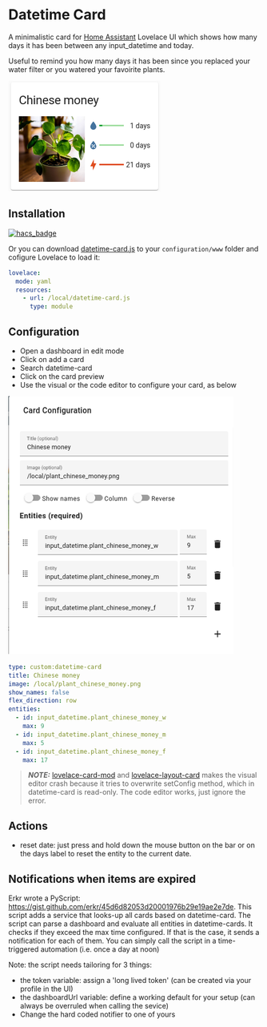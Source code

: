 # Datetime Card
A minimalistic card for [Home Assistant]( https://github.com/home-assistant/core) Lovelace UI which shows how many days it has been between any input_datetime and today.

Useful to remind you how many days it has been since you replaced your water filter or you watered your favoirite plants.

![chinese_money](https://raw.githubusercontent.com/a-p-z/datetime-card/main/images/chinese_money.png "Chinese money")

## Installation
[![hacs_badge](https://img.shields.io/badge/HACS-Default-41BDF5.svg?style=for-the-badge)](https://github.com/hacs/integration)

Or you can download [datetime-card.js](https://github.com/a-p-z/datetime-card/releases/latest) to your `configuration/www` folder and cofigure Lovelace to load it:
```yaml
lovelace:
  mode: yaml
  resources:
    - url: /local/datetime-card.js
      type: module
```

## Configuration
- Open a dashboard in edit mode
- Click on add a card
- Search datetime-card
- Click on the card preview
- Use the visual or the code editor to configure your card, as below

![configuration](https://raw.githubusercontent.com/a-p-z/datetime-card/main/images/configuration.png "Configuration")

```yaml
type: custom:datetime-card
title: Chinese money
image: /local/plant_chinese_money.png
show_names: false
flex_direction: row
entities:
  - id: input_datetime.plant_chinese_money_w
    max: 9
  - id: input_datetime.plant_chinese_money_m
    max: 5
  - id: input_datetime.plant_chinese_money_f
    max: 17
```
> **_NOTE:_** [lovelace-card-mod](https://github.com/thomasloven/lovelace-card-mod) and [lovelace-layout-card](https://github.com/thomasloven/lovelace-layout-card) makes the visual editor crash because it tries to overwrite setConfig method, which in datetime-card is read-only. The code editor works, just ignore the error.

## Actions
- reset date: just press and hold down the mouse button on the bar or on the days label to reset the entity to the current date.

## Notifications when items are expired
Erkr wrote a PyScript: https://gist.github.com/erkr/45d6d82053d20001976b29e19ae2e7de. This script adds a service that looks-up all cards based on datetime-card. The script can parse a dashboard and evaluate all entities in datetime-cards. It checks if they exceed the max time configured. If that is the case, it sends a notification for each of them. You can simply call the script in a time-triggered automation (i.e. once a day at noon)

Note: the script needs tailoring for 3 things:
- the token variable: assign a 'long lived token' (can be created via your profile in the UI)
- the dashboardUrl variable: define a working default for your setup (can always be overruled when calling the sevice)
- Change the hard coded notifier to one of yours 

